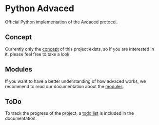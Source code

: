 # Python Advaced
Official Python implementation of the Avdaced protocol.

## Concept
Currently only the [concept](/doc/concept/concept.md) of this project exists, so if you are interested in it, please feel free to take a look.

## Modules
If you want to have a better understanding of how advaced works, we recommend to read our documentation about the [modules](/doc/modules/modules.md).

## ToDo
To track the progress of the project, a [todo list](/doc/todo.md) is included in the documentation.
